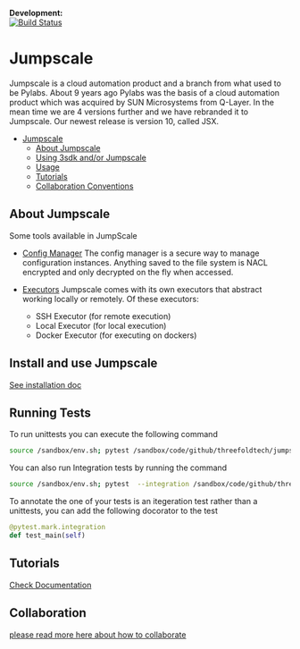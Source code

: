 **Development:**  
[![Build Status](http://188.165.233.148:6010/status?repo=threefoldtech/jumpscaleX_core&&branch=development)](http://188.165.233.148:6010/status?repo=threefoldtech/jumpscaleX_core&&branch=development&&result=True)

# Jumpscale

Jumpscale is a cloud automation product and a branch from what used to be 
Pylabs. About 9 years ago Pylabs was the basis of a cloud automation product 
which was acquired by SUN Microsystems from Q-Layer. In the mean time we are 
4 versions further and we have rebranded it to Jumpscale. 
Our newest release is version 10, called JSX.

- [Jumpscale](#jumpscale)
  - [About Jumpscale](#about-jumpscale)
  - [Using 3sdk and/or Jumpscale](docs/3sdk/readme.md)
  - [Usage](#usage)
  - [Tutorials](#tutorials)
  - [Collaboration Conventions](#collaboration-conventions)

## About Jumpscale

Some tools available in JumpScale

* [Config Manager](docs/config/configmanager.md)
  The config manager is a secure way to manage configuration instances.
  Anything saved to the file system is NACL encrypted and only decrypted on
  the fly when accessed.

* [Executors](docs/Internals/Executors.md)
  Jumpscale comes with its own executors that abstract working locally or
  remotely.  Of these executors:

  * SSH Executor (for remote execution)
  * Local Executor (for local execution)
  * Docker Executor (for executing on dockers)

## Install and use Jumpscale

[See installation doc](/docs/Installation/README.md)

## Running Tests
To run unittests you can execute the following command
```bash
source /sandbox/env.sh; pytest /sandbox/code/github/threefoldtech/jumpscaleX/
```

You can also run Integration tests by running the command
```bash
source /sandbox/env.sh; pytest  --integration /sandbox/code/github/threefoldtech/jumpscaleX/
```

To annotate the one of your tests is an itegeration test rather than a unittests, you can add the following docorator to the test
```python
@pytest.mark.integration
def test_main(self)
```

## Tutorials

[Check Documentation](docs/howto/README.md)


## Collaboration

[please read more here about how to collaborate](https://github.com/threefoldtech/home/tree/master/contribution)
